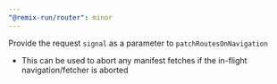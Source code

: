 ```yaml
---
"@remix-run/router": minor
---
```


Provide the request `signal` as a parameter to `patchRoutesOnNavigation`

- This can be used to abort any manifest fetches if the in-flight navigation/fetcher is aborted
